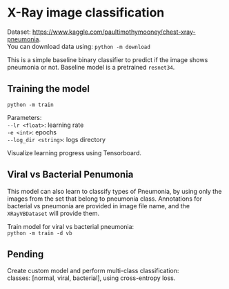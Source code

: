 # X-Ray image classification

Dataset: https://www.kaggle.com/paultimothymooney/chest-xray-pneumonia.  
You can download data using: `python -m download`

This is a simple baseline binary classifier to predict if the image
shows pneumonia or not.
Baseline model is a pretrained `resnet34`.

## Training the model

`python -m train`

Parameters:  
`--lr <float>`: learning rate  
`-e <int>`: epochs  
`--log_dir <string>`: logs directory

Visualize learning progress using Tensorboard.

## Viral vs Bacterial Penumonia

This model can also learn to classify types of Pneumonia, by using only
the images from the set that belong to pneumonia class. Annotations for bacterial vs pneumonia are provided in image file name, and the `XRayVBDataset` will provide them.

Train model for viral vs bacterial pneumonia:  
`python -m train -d vb`

## Pending

Create custom model and perform multi-class classification:  
classes: [normal, viral, bacterial], using cross-entropy loss.
